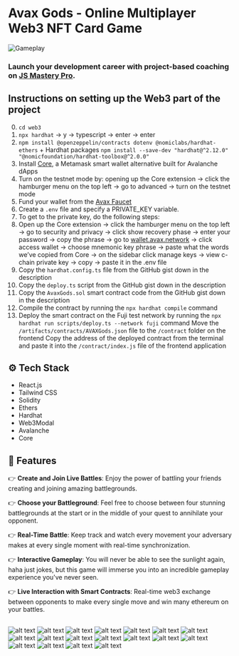 # Avax Gods - Online Multiplayer Web3 NFT Card Game
![Gameplay](https://i.ibb.co/4P2C08x/image.png)

### Launch your development career with project-based coaching on [JS Mastery Pro](https://www.jsmastery.pro).

## Instructions on setting up the Web3 part of the project
0. `cd web3`
1. `npx hardhat` -> y → typescript → enter → enter
2. `npm install @openzeppelin/contracts dotenv @nomiclabs/hardhat-ethers` + Hardhat packages `npm install --save-dev "hardhat@^2.12.0" "@nomicfoundation/hardhat-toolbox@^2.0.0"`
3. Install [Core](https://chrome.google.com/webstore/detail/core/agoakfejjabomempkjlepdflaleeobhb), a Metamask smart wallet alternative built for Avalanche dApps
  1. Turn on the testnet mode by: opening up the Core extension -> click the hamburger menu on the top left -> go to advanced -> turn on the testnet mode
4. Fund your wallet from the [Avax Faucet](https://faucet.avax.network/)
5. Create a `.env` file and specify a PRIVATE_KEY variable.
6. To get to the private key, do the following steps:
  1. Open up the Core extension -> click the hamburger menu on the top left -> go to security and privacy -> click show recovery phase -> enter your password -> copy the phrase -> go to [wallet.avax.network](https://wallet.avax.network/) -> click access wallet -> choose mnemonic key phrase -> paste what the words we’ve copied from Core -> on the sidebar click manage keys -> view c-chain private key -> copy -> paste it in the .env file
7. Copy the `hardhat.config.ts` file from the GitHub gist down in the description
8. Copy the `deploy.ts` script from the GitHub gist down in the description
9. Copy the `AvaxGods.sol` smart contract code from the GitHub gist down in the description
10. Compile the contract by running the `npx hardhat compile` command
11. Deploy the smart contract on the Fuji test network by running the `npx hardhat run scripts/deploy.ts --network fuji` command
  Move the `/artifacts/contracts/AVAXGods.json` file to the `/contract` folder on the frontend
  Copy the address of the deployed contract from the terminal and paste it into the `/contract/index.js` file of the frontend application

## <a name="tech-stack">⚙️ Tech Stack</a>

- React.js
- Tailwind CSS
- Solidity
- Ethers
- Hardhat
- Web3Modal
- Avalanche
- Core

## <a name="features">🔋 Features</a>

👉 **Create and Join Live Battles**: Enjoy the power of battling your friends creating and joining amazing battlegrounds.

👉 **Choose your Battleground**: Feel free to choose between four stunning battlegrounds at the start or in the middle of your quest to annihilate your opponent.

👉 **Real-Time Battle**: Keep track and watch every movement your adversary makes at every single moment with real-time synchronization.

👉 **Interactive Gameplay**: You will never be able to see the sunlight again, haha just jokes, but this game will immerse you into an incredible gameplay experience you've never seen. 

👉 **Live Interaction with Smart Contracts**: Real-time web3 exchange between opponents to make every single move and win many ethereum on your battles.

##

![alt text](<1-Avax Gods - Google Chrome 01_02_2024 01_06_43 p. m..png>)
![alt text](<2-Avax Gods - Google Chrome 01_02_2024 01_07_37 p. m..png>)
![alt text](<3-Avax Gods - Google Chrome 01_02_2024 01_08_02 p. m..png>)
![alt text](<4-Avax Gods - Google Chrome 01_02_2024 01_08_21 p. m..png>)
![alt text](<5-Avax Gods - Google Chrome 01_02_2024 01_08_52 p. m..png>)
![alt text](<6-Avax Gods - Google Chrome 01_02_2024 01_09_23 p. m..png>)
![alt text](<7-Avax Gods - Google Chrome 01_02_2024 01_11_38 p. m..png>)
![alt text](<8-Avax Gods - Google Chrome 01_02_2024 01_12_19 p. m..png>)
![alt text](<9-Avax Gods - Google Chrome 01_02_2024 01_12_49 p. m..png>)
![alt text](<10-Avax Gods - Google Chrome 01_02_2024 01_13_07 p. m..png>)
![alt text](<11-Avax Gods - Google Chrome 01_02_2024 01_13_07 p. m..png>)
![alt text](<12-Avax Gods - Google Chrome 01_02_2024 01_13_07 p. m..png>)
![alt text](<13-Avax Gods - Google Chrome 01_02_2024 01_13_07 p. m..png>)
![alt text](<14-Avax Gods - Google Chrome 01_02_2024 01_13_07 p. m..png>)
![alt text](<15-Avax Gods - Google Chrome 01_02_2024 01_13_07 p. m..png>)
![alt text](<16-Avax Gods - Google Chrome 01_02_2024 01_13_07 p. m..png>)
![alt text](<17-Avax Gods - Google Chrome 01_02_2024 01_13_07 p. m..png>)
![alt text](<18-Avax Gods - Google Chrome 01_02_2024 01_13_07 p. m..png>)
